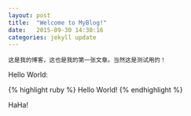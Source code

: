 ```yaml
---
layout: post
title:  "Welcome to MyBlog!"
date:   2015-09-30 14:30:16
categories: jekyll update
---
```

	这是我的博客，这也是我的第一张文章。当然这是测试用的！


Hello World:

{% highlight ruby %}
Hello World!
{% endhighlight %}

HaHa!